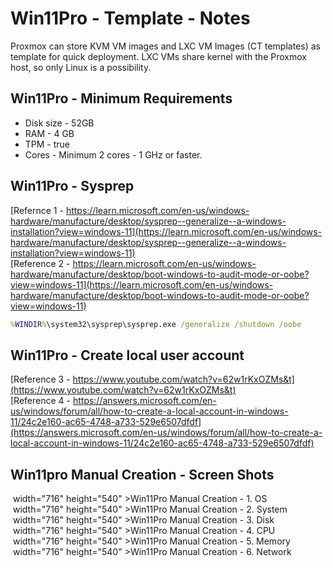 # Win11Pro - Template - Notes
Proxmox can store KVM VM images and LXC VM Images (CT templates) as template for quick deployment. LXC VMs share kernel with the Proxmox host, so only Linux is a possibility.

## Win11Pro - Minimum Requirements
- Disk size - 52GB
- RAM - 4 GB
- TPM - true
- Cores - Minimum 2 cores - 1 GHz or faster.


## Win11Pro - Sysprep
[Refernce 1 - https://learn.microsoft.com/en-us/windows-hardware/manufacture/desktop/sysprep--generalize--a-windows-installation?view=windows-11](https://learn.microsoft.com/en-us/windows-hardware/manufacture/desktop/sysprep--generalize--a-windows-installation?view=windows-11)  
[Reference 2 - https://learn.microsoft.com/en-us/windows-hardware/manufacture/desktop/boot-windows-to-audit-mode-or-oobe?view=windows-11](https://learn.microsoft.com/en-us/windows-hardware/manufacture/desktop/boot-windows-to-audit-mode-or-oobe?view=windows-11)  
```cmd
%WINDIR%\system32\sysprep\sysprep.exe /generalize /shutdown /oobe
```
  
## Win11Pro - Create local user account
[Reference 3 - https://www.youtube.com/watch?v=62w1rKxOZMs&t](https://www.youtube.com/watch?v=62w1rKxOZMs&t)  
[Reference 4 - https://answers.microsoft.com/en-us/windows/forum/all/how-to-create-a-local-account-in-windows-11/24c2e160-ac65-4748-a733-529e6507dfdf](https://answers.microsoft.com/en-us/windows/forum/all/how-to-create-a-local-account-in-windows-11/24c2e160-ac65-4748-a733-529e6507dfdf)  


## Win11pro Manual Creation - Screen Shots
<image href="./media/1-screen-capture-proxmox-os.png"> width="716" height="540" >Win11Pro Manual Creation - 1. OS</image>  
<image href="./media/2-screen-capture-proxmox-system.png"> width="716" height="540" >Win11Pro Manual Creation - 2. System</image>  
<image href="./media/3-screen-capture-proxmox-disk.png"> width="716" height="540" >Win11Pro Manual Creation - 3. Disk</image>  
<image href="./media/4-screen-capture-proxmox-cpu.png"> width="716" height="540" >Win11Pro Manual Creation - 4. CPU</image>  
<image href="./media/5-screen-capture-proxmox-memory.png"> width="716" height="540" >Win11Pro Manual Creation - 5. Memory</image>  
<image href="./media/6-screen-capture-proxmox-network.png"> width="716" height="540" >Win11Pro Manual Creation - 6. Network</image>  